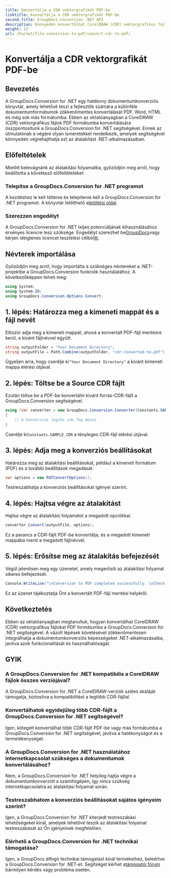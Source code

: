 ```yaml
---
title: Konvertálja a CDR vektorgrafikát PDF-be
linktitle: Konvertálja a CDR vektorgrafikát PDF-be
second_title: GroupDocs.Conversion .NET API
description: Könnyedén konvertálhat CorelDRAW (CDR) vektorgrafikus fájlokat PDF formátumba a GroupDocs.Conversion for .NET segítségével. Egyszerűsítse a dokumentumátalakítási folyamatot.
weight: 12
url: /hu/net/file-conversion-to-pdf/convert-cdr-to-pdf/
---
```


# Konvertálja a CDR vektorgrafikát PDF-be

## Bevezetés
A GroupDocs.Conversion for .NET egy hatékony dokumentumkonverziós könyvtár, amely lehetővé teszi a fejlesztők számára a különféle dokumentumformátumok zökkenőmentes konvertálását PDF, Word, HTML és még sok más formátumba. Ebben az oktatóanyagban a CorelDRAW (CDR) vektorgrafikus fájlok PDF formátumba konvertálására összpontosítunk a GroupDocs.Conversion for .NET segítségével. Ennek az útmutatónak a végére olyan ismeretekkel rendelkezik, amelyek segítségével könnyedén végrehajthatja ezt az átalakítást .NET-alkalmazásaiban.
## Előfeltételek
Mielőtt belevágnánk az átalakítási folyamatba, győződjön meg arról, hogy beállította a következő előfeltételeket:
### Telepítse a GroupDocs.Conversion for .NET programot
 A kezdéshez le kell töltenie és telepítenie kell a GroupDocs.Conversion for .NET programot. A könyvtár letölthető a[letöltési oldal](https://releases.groupdocs.com/conversion/net/).
### Szerezzen engedélyt
 A GroupDocs.Conversion for .NET teljes potenciáljának kihasználásához érvényes licencre lesz szüksége. Engedélyt szerezhet be[GroupDocs](https://purchase.groupdocs.com/buy)vagy kérjen ideiglenes licencet tesztelési célból[itt](https://purchase.groupdocs.com/temporary-license/).

## Névterek importálása
Győződjön meg arról, hogy importálta a szükséges névtereket a .NET-projektbe a GroupDocs.Conversion funkciók használatához. A következőképpen teheti meg:
```csharp
using System;
using System.IO;
using GroupDocs.Conversion.Options.Convert;
```
## 1. lépés: Határozza meg a kimeneti mappát és a fájl nevét
Először adja meg a kimeneti mappát, ahová a konvertált PDF-fájl mentésre kerül, a kívánt fájlnévvel együtt.
```csharp
string outputFolder = "Your Document Directory";
string outputFile = Path.Combine(outputFolder, "cdr-converted-to.pdf");
```
Ügyeljen arra, hogy cserélje ki`"Your Document Directory"` a kívánt kimeneti mappa elérési útjával.
## 2. lépés: Töltse be a Source CDR fájlt
Ezután töltse be a PDF-be konvertálni kívánt forrás-CDR-fájlt a GroupDocs.Conversion segítségével.
```csharp
using (var converter = new GroupDocs.Conversion.Converter(Constants.SAMPLE_CDR))
{
    // A konverziós logika ide fog menni
}
```
 Cserélje ki`Constants.SAMPLE_CDR` a tényleges CDR-fájl elérési útjával.
## 3. lépés: Adja meg a konverziós beállításokat
Határozza meg az átalakítási beállításokat, például a kimeneti formátum (PDF) és a további beállítások megadását.
```csharp
var options = new PdfConvertOptions();
```
Testreszabhatja a konverziós beállításokat igényei szerint.
## 4. lépés: Hajtsa végre az átalakítást
Hajtsa végre az átalakítási folyamatot a megadott opciókkal.
```csharp
converter.Convert(outputFile, options);
```
Ez a parancs a CDR-fájlt PDF-be konvertálja, és a megadott kimeneti mappába menti a megadott fájlnévvel.
## 5. lépés: Erősítse meg az átalakítás befejezését
Végül jelenítsen meg egy üzenetet, amely megerősíti az átalakítási folyamat sikeres befejezését.
```csharp
Console.WriteLine("\nConversion to PDF completed successfully. \nCheck output in {0}", outputFolder);
```
Ez az üzenet tájékoztatja Önt a konvertált PDF-fájl mentési helyéről.

## Következtetés
Ebben az oktatóanyagban megtanultuk, hogyan konvertálhat CorelDRAW (CDR) vektorgrafikus fájlokat PDF formátumba a GroupDocs.Conversion for .NET segítségével. A vázolt lépések követésével zökkenőmentesen integrálhatja a dokumentumkonverziós képességeket .NET-alkalmazásaiba, javítva azok funkcionalitását és használhatóságát.
## GYIK
### A GroupDocs.Conversion for .NET kompatibilis a CorelDRAW fájlok összes verziójával?
A GroupDocs.Conversion for .NET a CorelDRAW-verziók széles skáláját támogatja, biztosítva a kompatibilitást a legtöbb CDR-fájllal.
### Konvertálhatok egyidejűleg több CDR-fájlt a GroupDocs.Conversion for .NET segítségével?
Igen, kötegelt konvertálhat több CDR-fájlt PDF-be vagy más formátumba a GroupDocs.Conversion for .NET segítségével, javítva a hatékonyságot és a termelékenységet.
### A GroupDocs.Conversion for .NET használatához internetkapcsolat szükséges a dokumentumok konvertálásához?
Nem, a GroupDocs.Conversion for .NET helyileg hajtja végre a dokumentumkonverziót a számítógépén, így nincs szükség internetkapcsolatra az átalakítási folyamat során.
### Testreszabhatom a konverziós beállításokat sajátos igényeim szerint?
Igen, a GroupDocs.Conversion for .NET kiterjedt testreszabási lehetőségeket kínál, amelyek lehetővé teszik az átalakítási folyamat testreszabását az Ön igényeinek megfelelően.
### Elérhető a GroupDocs.Conversion for .NET technikai támogatása?
 Igen, a GroupDocs átfogó technikai támogatást kínál termékeihez, beleértve a GroupDocs.Conversion for .NET-et. Segítséget kérhet a[támogatói fórum](https://forum.groupdocs.com/c/conversion/11) bármilyen kérdés vagy probléma esetén.